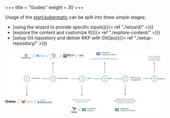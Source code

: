 +++
title = "Guides"
weight = 30
+++

Usage of the [start.kubermatic](https://start.kubermatic.com) can be split into three
simple stages:
 * [using the wizard to provide specific inputs]({{< ref "./wizard/" >}})
 * [explore the content and customize it]({{< ref "./explore-content/" >}})
 * [setup Git repository and deliver KKP with GitOps]({{< ref "./setup-repository/" >}})

![High-level Flow](../flow.png?width=700px&classes=shadow,border "High-level Flow")
